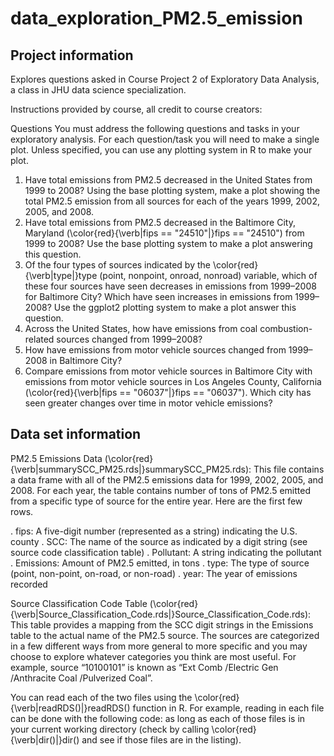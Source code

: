 # data_exploration_PM2.5_emission

## Project information
Explores questions asked in Course Project 2 of Exploratory Data Analysis, a class in JHU data science specialization.

Instructions provided by course, all credit to course creators:

Questions
You must address the following questions and tasks in your exploratory analysis. For each question/task you will need to make a single plot. Unless specified, you can use any plotting system in R to make your plot.

1. Have total emissions from PM2.5 decreased in the United States from 1999 to 2008? 
Using the base plotting system, make a plot showing the total PM2.5 emission from all sources for each of the years 1999, 2002, 2005, and 2008.
2. Have total emissions from PM2.5 decreased in the Baltimore City, Maryland (\color{red}{\verb|fips == "24510"|}fips == "24510") from 1999 to 2008? 
Use the base plotting system to make a plot answering this question.
3. Of the four types of sources indicated by the \color{red}{\verb|type|}type (point, nonpoint, onroad, nonroad) variable, 
which of these four sources have seen decreases in emissions from 1999–2008 for Baltimore City? 
Which have seen increases in emissions from 1999–2008? Use the ggplot2 plotting system to make a plot answer this question.
4. Across the United States, how have emissions from coal combustion-related sources changed from 1999–2008?
5. How have emissions from motor vehicle sources changed from 1999–2008 in Baltimore City?
6. Compare emissions from motor vehicle sources in Baltimore City with emissions from motor vehicle sources in Los Angeles County, California
(\color{red}{\verb|fips == "06037"|}fips == "06037"). Which city has seen greater changes over time in motor vehicle emissions?


## Data set information
PM2.5 Emissions Data (\color{red}{\verb|summarySCC_PM25.rds|}summarySCC_PM25.rds): 
This file contains a data frame with all of the PM2.5 emissions data for 1999, 2002, 2005, and 2008. 
For each year, the table contains number of tons of PM2.5 emitted from a specific type of source for the entire year. Here are the first few rows.

. fips: A five-digit number (represented as a string) indicating the U.S. county
. SCC: The name of the source as indicated by a digit string (see source code classification table)
. Pollutant: A string indicating the pollutant
. Emissions: Amount of PM2.5 emitted, in tons
. type: The type of source (point, non-point, on-road, or non-road)
. year: The year of emissions recorded

Source Classification Code Table (\color{red}{\verb|Source_Classification_Code.rds|}Source_Classification_Code.rds): 
This table provides a mapping from the SCC digit strings in the Emissions table to the actual name of the PM2.5 source. 
The sources are categorized in a few different ways from more general to more specific and you may choose to explore whatever categories you think are most useful.
For example, source “10100101” is known as “Ext Comb /Electric Gen /Anthracite Coal /Pulverized Coal”.

You can read each of the two files using the \color{red}{\verb|readRDS()|}readRDS() function in R. 
For example, reading in each file can be done with the following code:
as long as each of those files is in your current working directory (check by calling \color{red}{\verb|dir()|}dir() and see if those files are in the listing).
